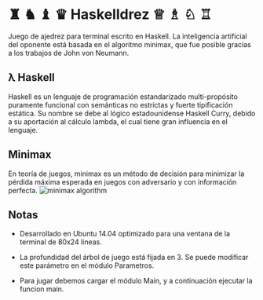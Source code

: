 # ♜ ♞ ♝ ♛ Haskelldrez ♕ ♗ ♘ ♖

Juego de ajedrez para terminal escrito en Haskell. La inteligencia artificial del oponente está basada en el algoritmo minimax, que fue posible gracias a los trabajos de John von Neumann.

## λ Haskell

Haskell es un lenguaje de programación estandarizado multi-propósito puramente funcional con semánticas no estrictas y fuerte tipificación estática. Su nombre se debe al lógico estadounidense Haskell Curry, debido a su aportación al cálculo lambda, el cual tiene gran influencia en el lenguaje.

## Minimax

En teoría de juegos, minimax es un método de decisión para minimizar la pérdida máxima esperada en juegos con adversario y con información perfecta.
![minimax algorithm](https://upload.wikimedia.org/wikipedia/commons/d/d6/Minimax2.png)


## Notas

 * Desarrollado en Ubuntu 14.04 optimizado para una ventana de la terminal de 80x24 lineas.

 * La profundidad del árbol de juego está fijada en 3. Se puede modificar este parámetro en el módulo Parametros.

 * Para jugar debemos cargar el módulo Main, y a continuación ejecutar la funcion main.

